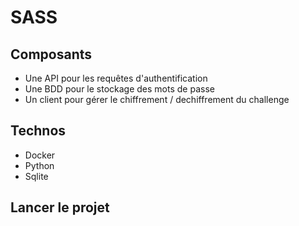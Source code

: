 # SASS

## Composants
- Une API pour les requêtes d'authentification
- Une BDD pour le stockage des mots de passe
- Un client pour gérer le chiffrement / dechiffrement du challenge

## Technos 
- Docker
- Python
- Sqlite

## Lancer le projet
